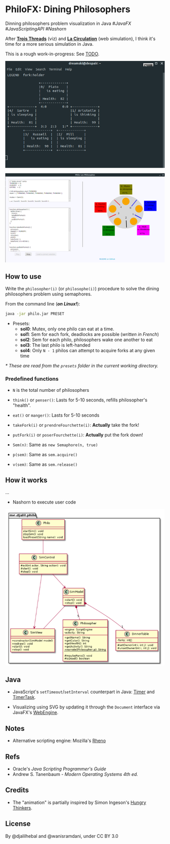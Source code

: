 # PhiloFX: Dining Philosophers
Dinning philosophers problem visualization in Java _#JavaFX #JavaScriptingAPI #Nashorn_

After [**Trois Threads**](https://djalil.me/trash/2019-11/dac-exo3/?scenario=p1,p2,p3) (viz) and [**La Circulation**](https://djalil.me/trash/2019-12/dac-exo6/) (web simulation), I think it's time for a more serious simulation in Java.

This is a rough work-in-progress: See [TODO](./TODO).

![](philo-cli.png)

![](philo-gui.png)

## How to use

Write the `philosopher(i)` (or `philosophe(i)`) procedure to solve the dining philosophers problem using semaphores.

From the command line (***on Linux!***):

```sh
java -jar philo.jar PRESET
```

* Presets:
  - **sol0**: Mutex, only one philo can eat at a time.
  - **sol1**: Sem for each fork, deadlocks are possible (_written in French_)
  - **sol2**: Sem for each philo, philosophers wake one another to eat
  - **sol3**: The last philo is left-handed
  - **sol4**: Only `N - 1` philos can attempt to acquire forks at any given time

_\* These are read from the `presets` folder in the current working directory._

### Predefined functions
- `N` is the total number of philosophers

- `think()` or `penser()`: Lasts for 5-10 seconds, refills philosopher's "health".

- `eat()` or `manger()`: Lasts for 5-10 seconds

- `takeFork(i)` or `prendreFourchette(i)`: **Actually** take the fork!

- `putFork(i)` or `poserFourchette(i)`: **Actually** put the fork down!

- `Sem(n)`: Same as `new Semaphore(n, true)`
- `p(sem)`: Same as `sem.acquire()`
- `v(sem)`: Same as `sem.release()`

## How it works
...

- Nashorn to execute user code

![](philo-uml.png)

## Java
- JavaScript's `setTimeout`/`setInterval` counterpart in Java: [Timer](https://docs.oracle.com/javase/8/docs/api/java/util/Timer.html) and [TimerTask](https://docs.oracle.com/javase/8/docs/api/java/util/TimerTask.html).

- Visualizing using SVG by updating it through the `Document` interface via JavaFX's [WebEngine](https://docs.oracle.com/javase/8/javafx/api/javafx/scene/web/WebEngine.html).

## Notes
- Alternative scripting engine: Mozilla's [Rheno](https://developer.mozilla.org/en-US/docs/Mozilla/Projects/Rhino/Documentation)

## Refs
- Oracle's <cite>Java Scripting Programmer's Guide</cite>
- Andrew S. Tanenbaum - <cite>Modern Operating Systems 4th ed.</cite>

## Credits
- The "animation" is partially inspired by Simon Ingeson's <a href="https://github.com/smonn/hungrythinkers">Hungry Thinkers</a>.

## License
By @djalilhebal and @wanisramdani, under CC BY 3.0
